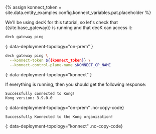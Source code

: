 {% assign konnect_token = site.data.entity_examples.config.konnect_variables.pat.placeholder %}

We'll be using decK for this tutorial, so let's check that {{site.base_gateway}} is running and that decK can access it:

```sh
deck gateway ping
```
{: data-deployment-topology="on-prem" }
```bash
deck gateway ping \
  --konnect-token ${{konnect_token}} \
  --konnect-control-plane-name $KONNECT_CP_NAME
```
{: data-deployment-topology="konnect" }

If everything is running, then you should get the following response:

```sh
Successfully connected to Kong!
Kong version: 3.9.0.0
```
{: data-deployment-topology="on-prem" .no-copy-code}

```
Successfully Konnected to the Kong organization!
```
{: data-deployment-topology="konnect" .no-copy-code}